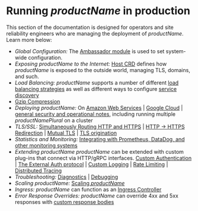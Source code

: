 # Running $productName$ in production

This section of the documentation is designed for operators and site reliability engineers who are managing the deployment of $productName$. Learn more below:

* *Global Configuration:* The [Ambassador module](ambassador) is used to set system-wide configuration.
* *Exposing $productName$ to the Internet:* [Host CRD](host-crd) defines how $productName$ is exposed to the outside world, managing TLS, domains, and such.
* *Load Balancing:* $productName$ supports a number of different [load balancing strategies](load-balancer) as well as different ways to configure [service discovery](resolvers)
* [Gzip Compression](gzip)
* *Deploying $productName$:* On [Amazon Web Services](ambassador-with-aws) | [Google Cloud](ambassador-with-gke) | [general security and operational notes](running), including running multiple $productNamePlural$ on a cluster
* *TLS/SSL:* [Simultaneously Routing HTTP and HTTPS](tls/cleartext-redirection#cleartext-routing) | [HTTP -> HTTPS Redirection](tls/cleartext-redirection#http---https-redirection) | [Mutual TLS](tls/mtls) | [TLS origination](tls/origination)
* *Statistics and Monitoring:* [Integrating with Prometheus, DataDog, and other monitoring systems](statistics)
* *Extending $productName$* $productName$ can be extended with custom plug-ins that connect via HTTP/gRPC interfaces. [Custom Authentication](services/auth-service) | [The External Auth protocol](services/ext_authz) | [Custom Logging](services/log-service) | [Rate Limiting](services/rate-limit-service) | [Distributed Tracing](services/tracing-service)
* *Troubleshooting:* [Diagnostics](diagnostics) | [Debugging](debugging)
* *Scaling $productName$:* [Scaling $productName$](scaling)
* *Ingress:* $productName$ can function as an [Ingress Controller](ingress-controller)
* *Error Response Overrides:* $productName$ can override 4xx and 5xx responses with [custom response bodies](custom-error-responses)
